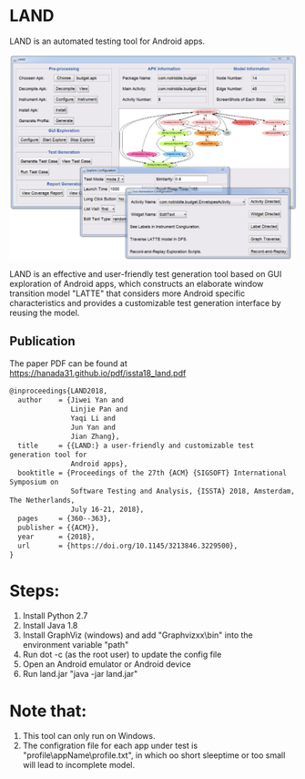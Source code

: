 # LAND 

LAND is an automated testing tool for Android apps. 

<p align="center">
<img src="overview/LAND.png" width="600">
</p>

LAND is an effective and user-friendly test generation tool based on GUI exploration of Android apps, which constructs an elaborate window transition model "LATTE" that considers more Android specific characteristics and provides a customizable test generation interface by reusing the model.
    


## Publication ##
The paper PDF can be found at https://hanada31.github.io/pdf/issta18_land.pdf
```
@inproceedings{LAND2018,
  author    = {Jiwei Yan and
               Linjie Pan and
               Yaqi Li and
               Jun Yan and
               Jian Zhang},
  title     = {{LAND:} a user-friendly and customizable test generation tool for
               Android apps},
  booktitle = {Proceedings of the 27th {ACM} {SIGSOFT} International Symposium on
               Software Testing and Analysis, {ISSTA} 2018, Amsterdam, The Netherlands,
               July 16-21, 2018},
  pages     = {360--363},
  publisher = {{ACM}},
  year      = {2018},
  url       = {https://doi.org/10.1145/3213846.3229500},
}

```


# Steps:
1. Install Python 2.7
2. Install Java 1.8
3. Install GraphViz (windows) and add "Graphvizxx\bin" into the environment variable "path"
4. Run dot -c (as the root user) to update the config file
5. Open an Android emulator or Android device
5. Run land.jar "java -jar land.jar"

# Note that:
1. This tool can only run on Windows.
2. The configration file for each app under test is "profile\appName\profile.txt", in which oo short sleeptime or too small will lead to incomplete model.
